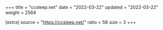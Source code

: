 +++
title = "ccsleep.net"
date = "2022-03-22"
updated = "2022-03-22"
weight = 2564

[extra]
source = "https://ccsleep.net/"
ratio = 58
size = 3
+++

